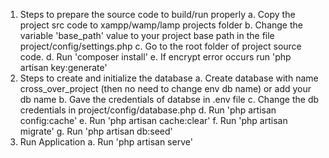 1. Steps to prepare the source code to build/run properly
	a. Copy the project src code to xampp/wamp/lamp projects folder
	b. Change the variable 'base_path'  value to your project base path in the file project/config/settings.php
	c. Go to the root folder of project source code.
	d. Run 'composer install'
	e. If encrypt error occurs run 'php artisan key:generate'
2. Steps to create and initialize the database
	a. Create database with name cross_over_project (then no need to change env db name) or add your db name
	b. Gave the credentials of databse in .env file
	c. Change the db credentials in project/config/database.php
	d. Run 'php artisan config:cache'
	e. Run 'php artisan cache:clear'
	f. Run 'php artisan migrate'
	g. Run 'php artisan db:seed'
3. Run Application
	a. Run 'php artisan serve'

